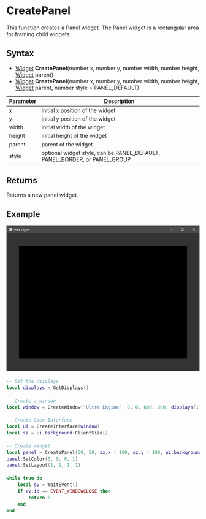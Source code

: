 # CreatePanel

This function creates a Panel widget. The Panel widget is a rectangular area for framing child widgets.

## Syntax

- [Widget](Widget.md) **CreatePanel**(number x, number y, number width, number height, [Widget](Widget.md) parent)
- [Widget](Widget.md) **CreatePanel**(number x, number y, number width, number height, [Widget](Widget.md) parent, number style = PANEL_DEFAULT)

| Parameter | Description |
|---|---|
| x | initial x position of the widget |
| y | initial y position of the widget |
| width | initial width of the widget |
| height | initial height of the widget |
| parent | parent of the widget |
| style | optional widget style, can be PANEL_DEFAULT, PANEL_BORDER, or PANEL_GROUP |

## Returns

Returns a new panel widget.

## Example

![CreatePanel Example](https://github.com/Leadwerks/Documentation/raw/master/Images/CreatePanel.png)

```lua
-- Get the displays
local displays = GetDisplays()

-- Create a window
local window = CreateWindow("Ultra Engine", 0, 0, 800, 600, displays[1], WINDOW_CENTER | WINDOW_TITLEBAR | WINDOW_RESIZABLE)

-- Create User Interface
local ui = CreateInterface(window)
local sz = ui.background:ClientSize()

-- Create widget
local panel = CreatePanel(50, 50, sz.x - 100, sz.y - 100, ui.background)
panel:SetColor(0, 0, 0, 1)
panel:SetLayout(1, 1, 1, 1)

while true do
    local ev = WaitEvent()
    if ev.id == EVENT_WINDOWCLOSE then
        return 0
    end
end
```
